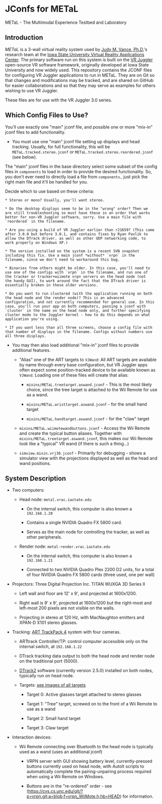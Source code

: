 JConfs for METaL
================

METaL - The Multimodal Experience Testbed and Laboratory

Introduction
------------

*METaL* is a 3-wall virtual reality system used by [Judy M. Vance,
Ph.D.](http://www.vrac.iastate.edu/~jmvance/)'s research team at the
[Iowa State University Virtual Reality Applications
Center](http://www.vrac.iastate.edu/). The primary software run on this
system is built on the [VR Juggler](http://vrjuggler.googlecode.com)
open-source VR software framework, originally developed at Iowa State
University and now widely used. This repository contains the JCONF files
for configuring VR Juggler applications to run in METaL. They are on Git
so that changes and modifications may be tracked, and are shared on
GitHub for easier collaborations and so that they may serve as examples
for others wishing to use VR Juggler.

These files are for use with the VR Juggler 3.0 series.

Which Config Files to Use?
--------------------------

You'll use exactly one "main" jconf file, and possible one or more
"mix-in" jconf files to add functionality.

  * You must use one "main" jconf file setting up displays and head
  tracking. Usually, for full functionality, this will be
  `METaL.tracked.stereo.jconf` or `METaL.tracked.stereo.reordered.jconf`
  (see below).

  The "main" jconf files in the base directory select some subset of the
  config files in `components` to load in order to provide the desired
  functionality. So, you don't ever need to directly load a file from
  `components,` just pick the right main file and it'll be handled for
  you.

  Decide which to use based on these criteria:

    * Stereo or mono? Usually, you'll want stereo.

    * Do the desktop displays seem to be in the "wrong" order? Then we
    are still troubleshooting so must have these in an order that works
    better for non-VR Juggler software, sorry. Use a main file with
    `reordered` in the filename.

    * Are you using a build of VR Juggler earlier than r21659? (This came
    after 3.0.0 but before 3.0.1, and contains fixes by Ryan Pavlik to
    allow the DTrack driver, as well as other UDP networking code, to
    work properly on Windows XP.)

    * The version installed on the system is a recent SVN snapshot
    including this fix. Use a main jconf *without* `vrpn` in the
    filename, since we don't need to workaround this bug.

    * Binaries from others might be older. In this case, you'll need to
    use one of the configs with `vrpn` in the filename, and run one of
    the tracker or tracker+wiimote vrpn servers on the head node (not
    the handy GUI), to work around the fact that the DTrack driver is
    essentially broken in these older versions.

    * Do you want to run clustered (with the application running on both
    the head node and the render node)? This is an advanced
    configuration, and not currently recommended for general use. In this
    case, you'll run your app on both computers, passing a jconf with
    `cluster` in the name on the head node only, and further specifying
    cluster mode to the Juggler kernel - how to do this depends on what
    application you're using.

    * If you want less than all three screens, choose a config file with
    that number of displays in the filename. Configs without numbers use
    all three displays.

  * You may then also load additional "mix-in" jconf files to provide
  additional features.

    * "Alias" one of the ART targets to `VJWand`: All ART targets are
    available by name through every base configuration, but VR Juggler
    apps often expect some position-tracked device to be available known
    as `VJWand`. Loading one of these files will create that alias:

      * `mixins/METaL.treetarget.aswand.jconf` - This is the most likely
      choice, since the tree target is attached to the Wii Remote for use
      as a wand.

      * `mixins/METaL.wristtarget.aswand.jconf` - for the small hand
      target

      * `mixins/METaL.handtarget.aswand.jconf` - for the "claw" target

    * `mixins/METaL.wiimotewandbuttons.jconf` - Access the Wii Remote
    and create the typical button aliases. Together with
    `mixins/METaL.treetarget.aswand.jconf`, this makes our Wii Remote
    look like a "typical" VR wand (if there is such a thing...)

    * `simview.mixin.vrj30.jconf` - Primarily for debugging - shows a
    simulator view with the projections displayed as well as the head
    and wand positions.

System Description
------------------

  * Two computers:

    * Head node: `metal.vrac.iastate.edu`

      * On the internal switch, this computer is also known a `192.168.1.20`

      * Contains a single NVIDIA Quadro FX 5800 card.

      * Serves as the main node for controlling the tracker, as well as
      other peripherals.

    * Render node: `metal-render.vrac.iastate.edu`

      * On the internal switch, this computer is also known a `192.168.1.21`

      * Connected to two NVIDIA Quadro Plex 2200 D2 units, for a total of
      four NVIDIA Quadro FX 5800 cards (three used, one per wall)

  * Projectors: Three Digital Projection Inc. TITAN WUXGA 3D Series II

    * Left wall and floor are 12' x 9', and projected at 1600x1200.

    * Right wall is 9' x 9', projected at 1600x1200 but the right-most
    and left-most 200 pixels are not visible on the walls.

    * Projecting in stereo at 120 Hz, with MacNaughton emitters and
    XPAN-D X101 stereo glasses.

  * Tracking: [ART TrackPack
  4](http://www.ar-tracking.de/TrackPack4.254.0.html) system with four
  cameras.

    * ARTtrack Controller/TP: control computer accessible only on the
    internal switch, at `192.168.1.22`

    * DTrack tracking data output to both the head node and render node
    on the traditional port (5000).

    * [DTrack2](http://www.ar-tracking.de/Tracking-software-DTrack2.19.0.html)
    software (currently version 2.5.0) installed on both nodes, typically
    run on head node.

    * Targets: [see images of all
    targets](http://www.ar-tracking.de/Standard-Targets.59+B6Jkw9MA__.0.html)

      * Target 0: Active glasses target attached to stereo glasses

      * Target 1: "Tree" target, screwed on to the front of a Wii Remote
      to use as a wand

      * Target 2: Small hand target

      * Target 3: Claw target

  * Interaction devices:

    * Wii Remote connecting over Bluetooth to the head node is
    typically used as a wand (uses an additional jconf)

      * VRPN server with GUI showing battery level, currently-pressed
      buttons currently used on head node, with AutoIt scripts to
      automatically complete the pairing-unpairing process required
      when using a Wii Remote on Windows.

      * Buttons are in the "re-ordered" order - see
      (https://cvs.cs.unc.edu/git/?p=vrpn.git;a=blob;f=vrpn_WiiMote.h;hb=HEAD)
      for information.

